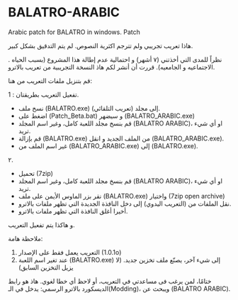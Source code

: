 # BALATRO-ARABIC
Arabic patch for BALATRO in windows.
Patch

هاذا تعريب تجريبي ولم تترجم اكثرية النصوص. لم يتم التدقيق بشكل كبير. 

. نظراً للمدى التي أخذتني (٧ أشهر) و احتمالية عدم إطالة هذا المشروع (بسبب الحياه الاجتماعيه و الجامعيه). قررت أن أنشر لكم هاذ النسخة التجريبية من تعريب بالاترو.

قم بتنزيل ملفات التعريب من هنا: 

تفعيل التعريب بطريقتان :
1. 
* نسخ ملف (BALATRO.exe) إلى مجلد (تعريب التلقائي).
* اضغط على (Patch_Beta.bat) و سيضهر (BALATRO_ARABIC.exe)
*  قم بنسخ مجلد اللعبة كامل، وغير اسم المجلد (BALATRO ARABIC)، او أي شيء تريد.
* قم بإزالة (BALATRO.exe) من الملف الجديد و انقل (BALATRO_ARABIC.exe).
* غير اسم الملف من (BALATRO_ARABIC.exe) إلى (BALATRO.exe).

٢.
* تحميل (7zip)
*  قم بنسخ مجلد اللعبة كامل، وغير اسم المجلد (BALATRO ARABIC)، او أي شيء تريد.
* نقر بزر الماوس الأيمن على ملف (BALATRO.exe) واختيار (7zip open archive)
* نقل الملفات من (التعريب اليدوي) إلى دخل النافذة الجديدة التي تظهر ملفات بالاترو.
* أخيرا أغلق النافذة  التي تظهر ملفات بالاترو.


و هاكذا يتم تفعيل التعريب.

ملاحظة هامة:

1. التعريب يعمل فقط على الإصدار (1.0.1o)
2. عند تغير اسم اللعبة (BALATRO.exe) إلى شيء آخر، يصنّع ملف تخزين جديد. (لا يزيل التخزين السابق)

ختامًا، لمن يرغب فى مساعدتي في التعريب، أو لاحظ أي خطا لغوي. هاذ هو  رابط الديسكورد بالاترو الرسمي: 
يدخل في الـ(Modding)، ويبحث عن (BALATRO ARABIC).

